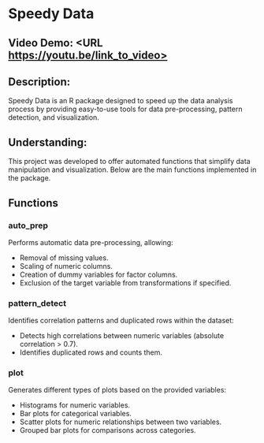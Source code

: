 # Speedy Data
## Video Demo: <URL https://youtu.be/link_to_video>

## Description:
Speedy Data is an R package designed to speed up the data analysis process by providing easy-to-use tools for data pre-processing, pattern detection, and visualization.

## Understanding:
This project was developed to offer automated functions that simplify data manipulation and visualization. Below are the main functions implemented in the package.

## Functions

### auto_prep
Performs automatic data pre-processing, allowing:
- Removal of missing values.
- Scaling of numeric columns.
- Creation of dummy variables for factor columns.
- Exclusion of the target variable from transformations if specified.

### pattern_detect
Identifies correlation patterns and duplicated rows within the dataset:
- Detects high correlations between numeric variables (absolute correlation > 0.7).
- Identifies duplicated rows and counts them.

### plot
Generates different types of plots based on the provided variables:
- Histograms for numeric variables.
- Bar plots for categorical variables.
- Scatter plots for numeric relationships between two variables.
- Grouped bar plots for comparisons across categories.

